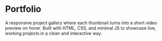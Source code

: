 # Portfolio
A responsive project gallery where each thumbnail turns into a short video preview on hover. Built with HTML, CSS, and minimal JS to showcase live, working projects in a clean and interactive way.
